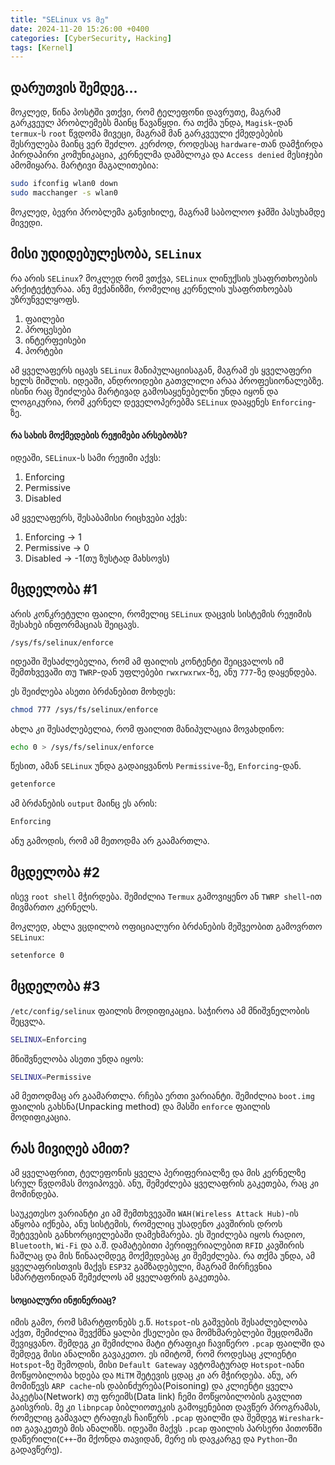 ```yaml
---
title: "SELinux vs მე"
date: 2024-11-20 15:26:00 +0400
categories: [CyberSecurity, Hacking]
tags: [Kernel]
---
```


## დარუთვის შემდეგ...

მოკლედ, წინა პოსტში ვთქვი, რომ ტელეფონი დავრუთე, მაგრამ გარკვეულ პრობლემებს მაინც წავაწყდი. რა თქმა უნდა, `Magisk`-დან `termux`-ს `root` წვდომა მივეცი, მაგრამ მან გარკვეული ქმედებების შესრულება მაინც ვერ შეძლო. კერძოდ, როდესაც `hardware`-თან დამჭირდა პირდაპირი კომუნიკაცია, კერნელმა დამბლოკა და `Access denied` მესიჯები ამომიყარა. მარტივი მაგალითებია:

```bash
sudo ifconfig wlan0 down
sudo macchanger -s wlan0
```

მოკლედ, ბევრი პრობლემა განვიხილე, მაგრამ საბოლოო ჯამში პასუხამდე მივედი.

## მისი უდიდებულესობა, `SELinux`

რა არის `SELinux`? მოკლედ რომ ვთქვა, `SELinux` ლინუქსის უსაფრთხოების არქიტექტურაა. ანუ მექანიზმი, რომელიც კერნელის უსაფრთხოებას უზრუნველყოფს.

1. ფაილები
2. პროცესები
3. ინტერფეისები
4. პორტები

ამ ყველაფერს იცავს `SELinux` მანიპულაციისაგან, მაგრამ ეს ყველაფერი ხელს მიშლის. იდეაში, ანდროიდები გათვლილი არაა პროფესიონალებზე. ისინი რაც შეიძლება მარტივად გამოსაყენებელნი უნდა იყონ და ლოგიკურია, რომ კერნელ დეველოპერებმა `SELinux` დააყენეს `Enforcing`-ზე.

#### რა სახის მოქმედების რეჟიმები არსებობს?

იდეაში, `SELinux`-ს სამი რეჟიმი აქვს:

1. Enforcing
2. Permissive
3. Disabled

ამ ყველაფერს, შესაბამისი რიცხვები აქვს:

1. Enforcing -> 1
2. Permissive -> 0
3. Disabled -> -1(თუ ზუსტად მახსოვს)

## მცდელობა #1

არის კონკრეტული ფაილი, რომელიც `SELinux` დაცვის სისტემის რეჟიმის შესახებ ინფორმაციას შეიცავს.

```
/sys/fs/selinux/enforce
```

იდეაში შესაძლებელია, რომ ამ ფაილის კონტენტი შეიცვალოს იმ შემთხვევაში თუ `TWRP`-დან უფლებები `rwxrwxrwx`-ზე, ანუ `777`-ზე დაყენდება.

ეს შეიძლება ასეთი ბრძანებით მოხდეს:

```bash
chmod 777 /sys/fs/selinux/enforce
```

ახლა კი შესაძლებელია, რომ ფაილით მანიპულაცია მოვახდინო:

```bash
echo 0 > /sys/fs/selinux/enforce
```

წესით, ამან `SELinux` უნდა გადაიყვანოს `Permissive`-ზე, `Enforcing`-დან.

```bash
getenforce
```

ამ ბრძანების `output` მაინც ეს არის:

```bash
Enforcing
```

ანუ გამოდის, რომ ამ მეთოდმა არ გაამართლა.

## მცდელობა #2

ისევ `root shell` მჭირდება. შემიძლია `Termux` გამოვიყენო ან `TWRP shell`-ით მივმართო კერნელს.

მოკლედ, ახლა ვცდილობ ოფიციალური ბრძანების მეშვეობით გამოვრთო `SELinux`:

```bash
setenforce 0
```

## მცდელობა #3

`/etc/config/selinux` ფაილის მოდიფიკაცია. საჭიროა ამ მნიშვნელობის შეცვლა.

```bash
SELINUX=Enforcing
```

მნიშვნელობა ასეთი უნდა იყოს:

```bash
SELINUX=Permissive
```

ამ მეთოდმაც არ გაამართლა. რჩება ერთი ვარიანტი. შემიძლია `boot.img` ფაილის გახსნა(Unpacking method) და მასში `enforce` ფაილის მოდიფიკაცია.

## რას მივიღებ ამით?

ამ ყველაფრით, ტელეფონის ყველა პერიფერიალზე და მის კერნელზე სრულ წვდომას მოვიპოვებ. ანუ, შემეძლება ყველაფრის გაკეთება, რაც კი მომინდება.

საუკეთესო ვარიანტი კი ამ შემთხვევაში `WAH(Wireless Attack Hub)`-ის აწყობა იქნება, ანუ სისტემის, რომელიც უსადენო კავშირის დროს შეტევების განხორციელებაში დამეხმარება. ეს შეიძლება იყოს რადიო, `Bluetooth`, `Wi-Fi` და ა.შ. დამატებითი პერიფერიალებით `RFID` კავშირის ჩაშლაც და მის წინააღმდეგ მოქმედებაც კი შემეძლება. რა თქმა უნდა, ამ ყველაფრისთვის მაქვს `ESP32` გამზადებული, მაგრამ მირჩევნია სმარტფონიდან შემეძლოს ამ ყველაფრის გაკეთება.

#### სოციალური ინჟინერიაც?

იმის გამო, რომ სმარტფონებს ე.წ. `Hotspot`-ის გაშვების შესაძლებლობა აქვთ, შემიძლია შევქმნა ყალბი ქსელები და მომხმარებლები შეცდომაში შევიყვანო. შემდეგ კი შემიძლია მატი ტრაფიკი ჩავიწერო `.pcap` ფაილში და შემდეგ მისი ანალიზი გავაკეთო. ეს იმიტომ, რომ როდესაც კლიენტი `Hotspot`-ზე შემოდის, მისი `Default Gateway` ავტომატურად `Hotspot`-იანი მოწყობილობა ხდება და `MiTM` შეტევის ცდაც კი არ მჭირდება. ანუ, არ მომიწევს `ARP cache`-ის დაბინძურება(Poisoning) და კლიენტი ყველა პაკეტსა(Network) თუ ფრეიმს(Data link) ჩემი მოწყობილობის გავლით გაისვრის. მე კი `libnpcap` ბიბლიოთეკის გამოყენებით დავწერ პროგრამას, რომელიც გამავალ ტრაფიკს ჩაიწერს `.pcap` ფაილში და შემდეგ `Wireshark`-ით გავაკეთებ მის ანალიზს. იდეაში მაქვს `.pcap` ფაილის პარსერი პითონში დაწერილი(`C++`-ში მქონდა თავიდან, მერე ის დავკარგე და `Python`-ში გადავწერე).
